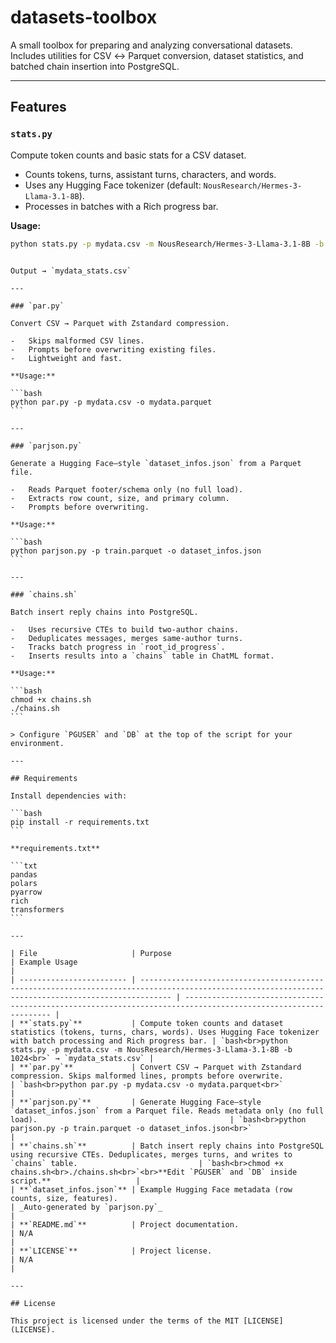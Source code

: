 # datasets-toolbox

A small toolbox for preparing and analyzing conversational datasets. Includes utilities for CSV ↔ Parquet conversion, dataset statistics, and batched chain insertion into PostgreSQL.

---

## Features

### `stats.py`

Compute token counts and basic stats for a CSV dataset.

-   Counts tokens, turns, assistant turns, characters, and words.
-   Uses any Hugging Face tokenizer (default: `NousResearch/Hermes-3-Llama-3.1-8B`).
-   Processes in batches with a Rich progress bar.

**Usage:**

```bash
python stats.py -p mydata.csv -m NousResearch/Hermes-3-Llama-3.1-8B -b 1024
```

````

Output → `mydata_stats.csv`

---

### `par.py`

Convert CSV → Parquet with Zstandard compression.

-   Skips malformed CSV lines.
-   Prompts before overwriting existing files.
-   Lightweight and fast.

**Usage:**

```bash
python par.py -p mydata.csv -o mydata.parquet
```

---

### `parjson.py`

Generate a Hugging Face–style `dataset_infos.json` from a Parquet file.

-   Reads Parquet footer/schema only (no full load).
-   Extracts row count, size, and primary column.
-   Prompts before overwriting.

**Usage:**

```bash
python parjson.py -p train.parquet -o dataset_infos.json
```

---

### `chains.sh`

Batch insert reply chains into PostgreSQL.

-   Uses recursive CTEs to build two-author chains.
-   Deduplicates messages, merges same-author turns.
-   Tracks batch progress in `root_id_progress`.
-   Inserts results into a `chains` table in ChatML format.

**Usage:**

```bash
chmod +x chains.sh
./chains.sh
```

> Configure `PGUSER` and `DB` at the top of the script for your environment.

---

## Requirements

Install dependencies with:

```bash
pip install -r requirements.txt
```

**requirements.txt**

```txt
pandas
polars
pyarrow
rich
transformers
```

---

| File                     | Purpose                                                                                                                                             | Example Usage                                                                                                  |
| ------------------------ | --------------------------------------------------------------------------------------------------------------------------------------------------- | -------------------------------------------------------------------------------------------------------------- |
| **`stats.py`**           | Compute token counts and dataset statistics (tokens, turns, chars, words). Uses Hugging Face tokenizer with batch processing and Rich progress bar. | `bash<br>python stats.py -p mydata.csv -m NousResearch/Hermes-3-Llama-3.1-8B -b 1024<br>` → `mydata_stats.csv` |
| **`par.py`**             | Convert CSV → Parquet with Zstandard compression. Skips malformed lines, prompts before overwrite.                                                  | `bash<br>python par.py -p mydata.csv -o mydata.parquet<br>`                                                    |
| **`parjson.py`**         | Generate Hugging Face–style `dataset_infos.json` from a Parquet file. Reads metadata only (no full load).                                           | `bash<br>python parjson.py -p train.parquet -o dataset_infos.json<br>`                                         |
| **`chains.sh`**          | Batch insert reply chains into PostgreSQL using recursive CTEs. Deduplicates, merges turns, and writes to `chains` table.                           | `bash<br>chmod +x chains.sh<br>./chains.sh<br>`<br>**Edit `PGUSER` and `DB` inside script.**                   |
| **`dataset_infos.json`** | Example Hugging Face metadata (row counts, size, features).                                                                                         | _Auto-generated by `parjson.py`_                                                                               |
| **`README.md`**          | Project documentation.                                                                                                                              | N/A                                                                                                            |
| **`LICENSE`**            | Project license.                                                                                                                                    | N/A                                                                                                            |

---

## License

This project is licensed under the terms of the MIT [LICENSE](LICENSE).
````
